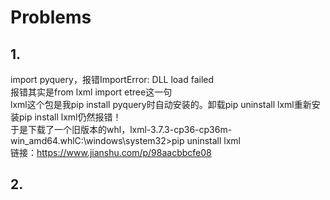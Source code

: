 # Problems

## 1.
import pyquery，报错ImportError: DLL load failed  
报错其实是from lxml import etree这一句  
lxml这个包是我pip install pyquery时自动安装的。卸载pip uninstall lxml重新安装pip install lxml仍然报错！  
于是下载了一个旧版本的whl，lxml-3.7.3-cp36-cp36m-win_amd64.whlC:\windows\system32>pip uninstall lxml  
链接：https://www.jianshu.com/p/98aacbbcfe08  


## 2.
